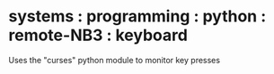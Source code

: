 # systems : programming : python : remote-NB3 : keyboard

Uses the "curses" python module to monitor key presses
